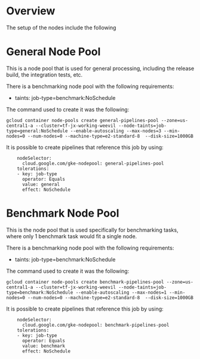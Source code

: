 # Overview

The setup of the nodes include the following

# General Node Pool

This is a node pool that is used for general processing, including the release build, the integration tests, etc.

There is a benchmarking node pool with the following requirements:
* taints: job-type=benchmark:NoSchedule

The command used to create it was the following:

```
gcloud container node-pools create general-pipelines-pool --zone=us-central1-a --cluster=tf-jx-working-weevil --node-taints=job-type=general:NoSchedule --enable-autoscaling --max-nodes=3 --min-nodes=0 --num-nodes=0 --machine-type=e2-standard-8  --disk-size=1000GB
```

It is possible to create pipelines that reference this job by using:

```
    nodeSelector:
      cloud.google.com/gke-nodepool: general-pipelines-pool
    tolerations:
    - key: job-type
      operator: Equals
      value: general
      effect: NoSchedule
```



# Benchmark Node Pool

This is the node pool that is used specifically for benchmarking tasks, where only 1 benchmark task would fit a single node.

There is a benchmarking node pool with the following requirements:
* taints: job-type=benchmark:NoSchedule

The command used to create it was the following:

```
gcloud container node-pools create benchmark-pipelines-pool --zone=us-central1-a --cluster=tf-jx-working-weevil --node-taints=job-type=benchmark:NoSchedule --enable-autoscaling --max-nodes=1 --min-nodes=0 --num-nodes=0 --machine-type=e2-standard-8  --disk-size=1000GB
```

It is possible to create pipelines that reference this job by using:

```
    nodeSelector:
      cloud.google.com/gke-nodepool: benchmark-pipelines-pool
    tolerations:
    - key: job-type
      operator: Equals
      value: benchmark
      effect: NoSchedule
```


